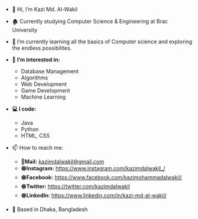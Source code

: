 - 👋 Hi, I’m Kazi Md. Al-Wakil
- 🏚 Currently studying Computer Science & Engineering at Brac University
- 🌱 I’m currently learning all the basics of Computer science and exploring the endless possibilites. 
- 👀 **I’m interested in:**
     - Database Management 
     - Algorithms 
     - Web Development
     - Game Development 
     - Machine Learning

- **💻 I code:**
    * Java
    * Python
    * HTML, CSS




- 📫 How to reach me:
     - 📧**Mail:** kazimdalwakil@gmail.com
     - 🟠**Instagram:** https://www.instagram.com/kazimdalwakil_/
     - 🟠**Facebook:** https://www.facebook.com/kazimohammadalwakil/
     - 🟠**Twitter:** https://twitter.com/kazimdalwakil
     - 🟠**LinkedIn:** https://www.linkedin.com/in/kazi-md-al-wakil/

- 📍  Based in Dhaka, Bangladesh
<!---
kazi-md-al-wakil/kazi-md-al-wakil is a ✨ special ✨ repository because its `README.md` (this file) appears on your GitHub profile.
You can click the Preview link to take a look at your changes.
--->
